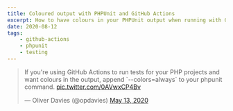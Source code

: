 ```yaml
---
title: Coloured output with PHPUnit and GitHub Actions
excerpt: How to have colours in your PHPUnit output when running with GitHub Actions.
date: 2020-08-12
tags:
    - github-actions
    - phpunit
    - testing
---
```


<blockquote class="twitter-tweet"><p lang="en" dir="ltr">If you&#39;re using GitHub Actions to run tests for your PHP projects and want colours in the output, append `--colors=always` to your phpunit command. <a href="https://t.co/0AVwxCP4Bv">pic.twitter.com/0AVwxCP4Bv</a></p>&mdash; Oliver Davies (@opdavies) <a href="https://twitter.com/opdavies/status/1260608152225157121?ref_src=twsrc%5Etfw">May 13, 2020</a></blockquote>

